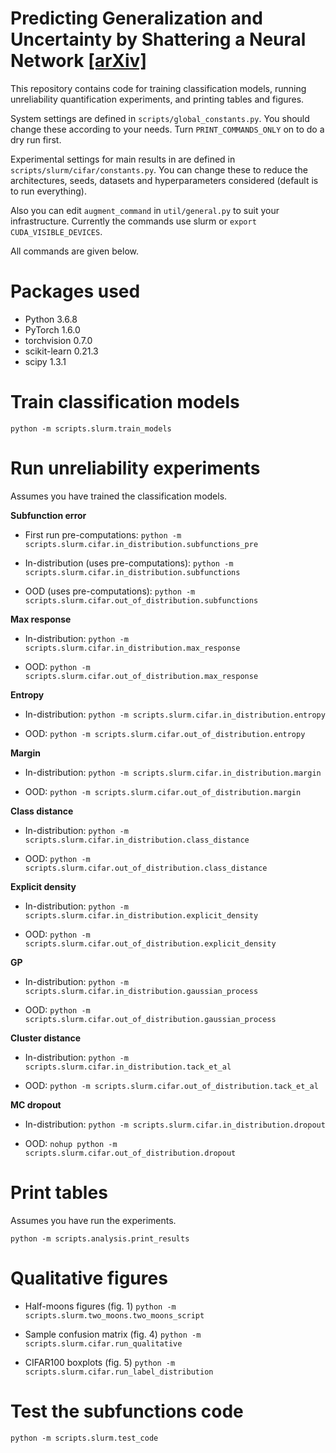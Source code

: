 # Predicting Generalization and Uncertainty by Shattering a Neural Network [[arXiv]](http://arxiv.org/abs/2106.08365)

This repository contains code for training classification models, running unreliability quantification experiments, and printing tables and figures.

System settings are defined in `scripts/global_constants.py`. You should change these according to your needs. Turn `PRINT_COMMANDS_ONLY` on to do a dry run first.

Experimental settings for main results in are defined in `scripts/slurm/cifar/constants.py`. You can change these to reduce the architectures, seeds, datasets and hyperparameters considered (default is to run everything).

Also you can edit `augment_command` in `util/general.py` to suit your infrastructure. Currently the commands use slurm or `export CUDA_VISIBLE_DEVICES`.

All commands are given below.

# Packages used
- Python 3.6.8
- PyTorch 1.6.0
- torchvision 0.7.0
- scikit-learn 0.21.3
- scipy 1.3.1

# Train classification models
`python -m scripts.slurm.train_models`

# Run unreliability experiments

Assumes you have trained the classification models.

**Subfunction error**

* First run pre-computations:
`python -m scripts.slurm.cifar.in_distribution.subfunctions_pre`

* In-distribution (uses pre-computations):
`python -m scripts.slurm.cifar.in_distribution.subfunctions`

* OOD (uses pre-computations):
`python -m scripts.slurm.cifar.out_of_distribution.subfunctions`

**Max response**

* In-distribution:
`python -m scripts.slurm.cifar.in_distribution.max_response`

* OOD:
`python -m scripts.slurm.cifar.out_of_distribution.max_response`

**Entropy**

* In-distribution:
`python -m scripts.slurm.cifar.in_distribution.entropy`

* OOD:
`python -m scripts.slurm.cifar.out_of_distribution.entropy`

**Margin**

* In-distribution:
`python -m scripts.slurm.cifar.in_distribution.margin`

* OOD:
`python -m scripts.slurm.cifar.out_of_distribution.margin`

**Class distance**

* In-distribution:
`python -m scripts.slurm.cifar.in_distribution.class_distance`

* OOD:
`python -m scripts.slurm.cifar.out_of_distribution.class_distance`

**Explicit density**

* In-distribution:
`python -m scripts.slurm.cifar.in_distribution.explicit_density`

* OOD:
`python -m scripts.slurm.cifar.out_of_distribution.explicit_density`

**GP**

* In-distribution:
`python -m scripts.slurm.cifar.in_distribution.gaussian_process`

* OOD:
`python -m scripts.slurm.cifar.out_of_distribution.gaussian_process`

**Cluster distance**

* In-distribution:
`python -m scripts.slurm.cifar.in_distribution.tack_et_al`

* OOD:
`python -m scripts.slurm.cifar.out_of_distribution.tack_et_al`

**MC dropout**

* In-distribution:
`python -m scripts.slurm.cifar.in_distribution.dropout`

* OOD:
`nohup python -m scripts.slurm.cifar.out_of_distribution.dropout`

# Print tables

Assumes you have run the experiments.

`python -m scripts.analysis.print_results`

# Qualitative figures

* Half-moons figures (fig. 1)
`python -m scripts.slurm.two_moons.two_moons_script`

* Sample confusion matrix (fig. 4)
`python -m scripts.slurm.cifar.run_qualitative`

* CIFAR100 boxplots (fig. 5)
`python -m scripts.slurm.cifar.run_label_distribution`

# Test the subfunctions code

`python -m scripts.slurm.test_code`
